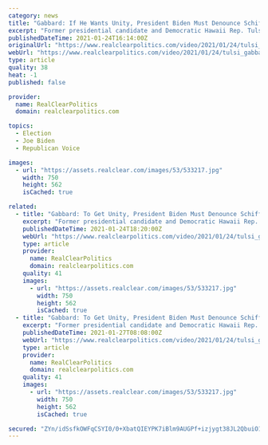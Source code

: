 ```yaml
---
category: news
title: "Gabbard: If He Wants Unity, President Biden Must Denounce Schiff's \"Domestic Terror\" Bill And Brennan's \"Insurgency\" Comment"
excerpt: "Former presidential candidate and Democratic Hawaii Rep. Tulsi Gabbard joined FNC's Brian Kilmeade on Friday evening to express her concerns about a new bill proposed by Rep. Adam Schiff seeking to expand the definition of domestic terrorism and to call on President Biden to denounce former CIA director John Brennan's comments about having to fight a pro-Trump 'insurgency."
publishedDateTime: 2021-01-24T16:14:00Z
originalUrl: "https://www.realclearpolitics.com/video/2021/01/24/tulsi_gabbard_if_he_wants_unity_president_biden_must_denounce_schiffs_domestic_terror_bill_and_brennans_comments_about_insurgency.html#!"
webUrl: "https://www.realclearpolitics.com/video/2021/01/24/tulsi_gabbard_if_he_wants_unity_president_biden_must_denounce_schiffs_domestic_terror_bill_and_brennans_comments_about_insurgency.html#!"
type: article
quality: 38
heat: -1
published: false

provider:
  name: RealClearPolitics
  domain: realclearpolitics.com

topics:
  - Election
  - Joe Biden
  - Republican Voice

images:
  - url: "https://assets.realclear.com/images/53/533217.jpg"
    width: 750
    height: 562
    isCached: true

related:
  - title: "Gabbard: To Get Unity, President Biden Must Denounce Schiff's \"Domestic Terror\" Bill And Brennan's \"Insurgency\" Comment"
    excerpt: "Former presidential candidate and Democratic Hawaii Rep. Tulsi Gabbard joined FNC's Brian Kilmeade on Friday evening to express her concerns about a new bill proposed by Rep. Adam Schiff seeking to expand the definition of domestic terrorism and to call on President Biden to denounce former CIA director John Brennan's comments about having to fight a pro-Trump 'insurgency."
    publishedDateTime: 2021-01-24T18:20:00Z
    webUrl: "https://www.realclearpolitics.com/video/2021/01/24/tulsi_gabbard_if_he_wants_unity_president_biden_must_denounce_schiffs_domestic_terror_bill_and_brennans_comments_about_insurgency.html"
    type: article
    provider:
      name: RealClearPolitics
      domain: realclearpolitics.com
    quality: 41
    images:
      - url: "https://assets.realclear.com/images/53/533217.jpg"
        width: 750
        height: 562
        isCached: true
  - title: "Gabbard: To Get Unity, President Biden Must Denounce Schiff's \"Domestic Terror\" Bill And Brennan's \"Insurgency\" Comment"
    excerpt: "Former presidential candidate and Democratic Hawaii Rep. Tulsi Gabbard joined FNC's Brian Kilmeade on Friday evening to express her concerns about a new bill proposed by Rep. Adam Schiff seeking to expand the definition of domestic terrorism and to call on President Biden to denounce former CIA director John Brennan's comments about having to fight a pro-Trump 'insurgency."
    publishedDateTime: 2021-01-27T08:08:00Z
    webUrl: "https://www.realclearpolitics.com/video/2021/01/24/tulsi_gabbard_if_he_wants_unity_president_biden_must_denounce_schiffs_domestic_terror_bill_and_brennans_comments_about_insurgency.html#!"
    type: article
    provider:
      name: RealClearPolitics
      domain: realclearpolitics.com
    quality: 41
    images:
      - url: "https://assets.realclear.com/images/53/533217.jpg"
        width: 750
        height: 562
        isCached: true

secured: "ZYn/idSsfkOWFqCSYI0/0+XbatQIEYPK7iBlm9AUGPf+izjygt38JL2QbuiO1rUtzTg22fwU7WIAfZ+bgiHa5SJOB4rJhOxPd2mxNti5hF2NddHmz1HryAm4sFhZAtqAVr2E5Wykjn/3mKPIGHtEQe+E1TiWSdbRyypHpm1D97nYlQ10IZa8h4wt/Sp412882nifa3nlJJFMbk3Xh5QSczFvyw8AvM5qzubXU5jiyJOmf4C/GLOwE92TrmEbbAGs39a8z6mGUQxSjNrZ01UXH3dViP6W7VrpD+g0p4ZlDdENN2aBLtx9+K6gq3mqQl7nnmwaBfIpr+o+UR15Ka3Y9gCbHSFInQzwI+R3Gd+eFc0=;U4eF9DcmJkYeelh3kglGxA=="
---
```


